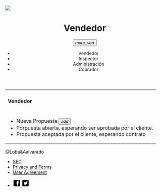 <html>
   <head>
      <h1><title>Vendedor</title></h1>
      <link rel="stylesheet" href="https://storage.googleapis.com/code.getmdl.io/1.0.6/material.indigo-pink.min.css">
      <script src="https://storage.googleapis.com/code.getmdl.io/1.0.6/material.min.js"></script>
      <link rel="stylesheet" href="https://fonts.googleapis.com/icon?family=Material+Icons">
    </head>
  <div id="page">
  <div id="header">
  <div id="logo">
	<span class="android-mobile-title mdl-layout-title">
  <img class="android-logo-image" src="images/android-logo.png">
</span>
	</div>
  <td>
      <div class=”mdl-layout mdl-js-layout”>
    <header class=”mdl-layout__header”>
    <div class=”mdl-layout-icon”></div>
                <div class="bar">   
                 <div class=”mdl-layout__header-row”>
            <span class=”mdl-layout__title”><center><h1>Vendedor</h1></center></span>
            <div class="container mdl-shadow--2dp">
            <button id="demo_menu-lower-left" class="mdl-button mdl-js-button mdl-button--icon" data-upgraded=",MaterialButton">
               <i class="material-icons">more_vert</i>
            </button>
            <ul class="mdl-menu mdl-menu--bottom-left mdl-js-menu mdl-js-ripple-effect"   for="demo_menu-lower-left">
               <li class="mdl-menu__item">Vendedor</li>
               <li disable class="mdl-menu__item">Inspector</li>
               <li disable class="mdl-menu__item">Administración</li> 
               <li disable class="mdl-menu__item">Cobrador</li>  
            </ul>        
         </div>
         <div class="background"></div>
      </div>
    </header>
</div>
   </td>
   <body>
   <table>
 <tr><td><h4>Vendedor</h4></td></tr>
   <tr>
   <td>
     <div class="bar">    
                <ul class="demo-list-three mdl-list">
  		<li class="mdl-list__item mdl-list__item--three-line">
		 <span class="mdl-list__item-primary-content"><span>Nueva Propuesta</span>
     <button class="mdl-button mdl-js-button mdl-button--fab mdl-button--colored"><i class="material-icons">add</i></button>
    </span>
    <span class="mdl-list__item-secondary-content">
    </span>
  </li>
  <li class="mdl-list__item mdl-list__item--three-line">
    <span class="mdl-list__item-primary-content"><span>Porpuesta abierta, esperando ser aprobada por el cliente.</span>
   </li>
  <li class="mdl-list__item mdl-list__item--three-line">
    <span class="mdl-list__item-primary-content"><span>Propuesta aceptada por el cliente, esperando contrato</span>
    </span>
    <span class="mdl-list__item-secondary-content"></span>
  </li>
</ul>
    </div>
         <div class="background"></div>
      </div>
   </td>
   </tr>
   </table>
    <div class="mdl-layout mdl-js-layout mdl-layout--fixed-header">
             <footer class="mdl-mini-footer">
            <div class="mdl-mini-footer__left-section">
               <div class="mdl-logo">@Loba&Aalvarado      </div>
               <ul class="mdl-mini-footer__link-list">
                  <li><a href="http://www.sec.cl">SEC</a></li>
                  <li><a href="#">Privacy and Terms</a></li>
                  <li><a href="#">User Agreement</a></li>
               </ul>
            </div>
            <div class="mdl-mini-footer__right-section">
 <div id="footer-bottom">
<div class="container clearfix">
             <ul class="et-social-icons">
	<li class="et-social-icon et-social-facebook">
		<a href="#" class="icon">
			<svg style="width:24px;height:24px" viewBox="0 0 24 24">    <path fill="#000000" d="M19,4V7H17A1,1 0 0,0 16,8V10H19V13H16V20H13V13H11V10H13V7.5C13,5.56 14.57,4 16.5,4M20,2H4A2,2 0 0,0 2,4V20A2,2 0 0,0 4,22H20A2,2 0 0,0 22,20V4C22,2.89 21.1,2 20,2Z" />
</svg><span></span>
		</a>
	<a class="et-social-icon et-social-twitter">
		<a href="#" class="icon">
			<svg style="width:24px;height:24px" viewBox="0 0 24 24">    <path fill="#000000" d="M17.71,9.33C17.64,13.95 
14.69,17.11 10.28,17.31C8.46,17.39 7.15,16.81 6,16.08C7.34,16.29 9,15.76 9.9,15C8.58,14.86 7.81,14.19 7.44,13.12C7.82,13.18 8.22,13.16 8.58,13.09C7.39,12.69 6.54,11.95 6.5,10.41C6.83,10.57 7.18,10.71 7.64,10.74C6.75,10.23 6.1,8.38 6.85,7.16C8.17,8.61 9.76,9.79 12.37,9.95C11.71,7.15 15.42,5.63 16.97,7.5C17.63,7.38 18.16,7.14 18.68,6.86C18.47,7.5 18.06,7.97 17.56,8.33C18.1,8.26 18.59,8.13 
19,7.92C18.75,8.45 18.19,8.93 17.71,9.33M20,2H4A2,2 0 0,0 2,4V20A2,2 0 0,0 4,22H20A2,2 0 0,0 22,20V4C22,2.89 21.1,2 20,2Z" />
</svg><span></span>
		</a>
		</li>
</ul>
           </div>
</body>
</html>
